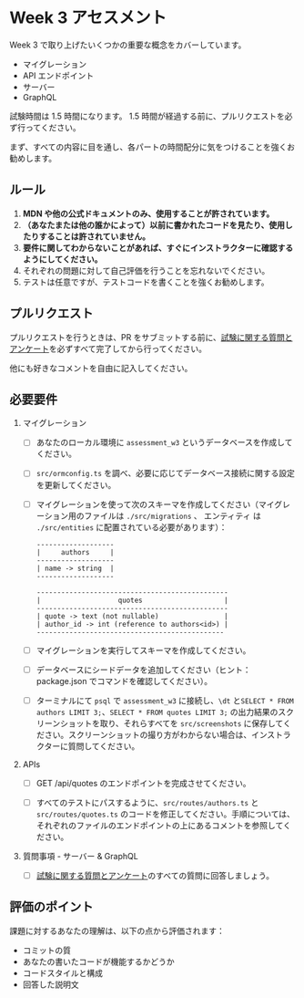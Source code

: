 # Week 3 アセスメント

Week 3 で取り上げたいくつかの重要な概念をカバーしています。

- マイグレーション
- API エンドポイント
- サーバー
- GraphQL

試験時間は 1.5 時間になります。 1.5 時間が経過する前に、プルリクエストを必ず行ってください。

まず、すべての内容に目を通し、各パートの時間配分に気をつけることを強くお勧めします。

## ルール

1.  **MDN や他の公式ドキュメントのみ、使用することが許されています。**
2.  **（あなたまたは他の誰かによって）以前に書かれたコードを見たり、使用したりすることは許されていません。**
3.  **要件に関してわからないことがあれば、すぐにインストラクターに確認するようにしてください。**
4.  それぞれの問題に対して自己評価を行うことを忘れないでください。
5.  テストは任意ですが、テストコードを書くことを強くお勧めします。

## プルリクエスト

プルリクエストを行うときは、PR をサブミットする前に、[試験に関する質問とアンケート](https://forms.gle/WjDdjVi2cm3JiZym8)を必ずすべて完了してから行ってください。

他にも好きなコメントを自由に記入してください。

## 必要要件

1. マイグレーション

   - [ ] あなたのローカル環境に `assessment_w3` というデータベースを作成してください。
   - [ ] `src/ormconfig.ts` を調べ、必要に応じてデータベース接続に関する設定を更新してください。
   - [ ] マイグレーションを使って次のスキーマを作成してください（マイグレーション用のファイルは `./src/migrations` 、 エンティティ は `./src/entities` に配置されている必要があります）：

     ```
     -------------------
     |     authors     |
     -------------------
     | name -> string  |
     -------------------

     -----------------------------------------------
     |                   quotes                    |
     -----------------------------------------------
     | quote -> text (not nullable)                |
     | author_id -> int (reference to authors<id>) |
     ----------------------------------------------
     ```

   - [ ] マイグレーションを実行してスキーマを作成してください。
   - [ ] データベースにシードデータを追加してください（ヒント：package.json でコマンドを確認してください）。
   - [ ] ターミナルにて `psql` で `assessment_w3` に接続し、`\dt` と`SELECT * FROM authors LIMIT 3;`、`SELECT * FROM quotes LIMIT 3;` の出力結果のスクリーンショットを取り、それらすべてを `src/screenshots` に保存してください。スクリーンショットの撮り方がわからない場合は、インストラクターに質問してください。

2. APIs

   - [ ] GET /api/quotes のエンドポイントを完成させてください。
   - [ ] すべてのテストにパスするように、`src/routes/authors.ts` と `src/routes/quotes.ts` のコードを修正してください。手順については、それぞれのファイルのエンドポイントの上にあるコメントを参照してください。


3. 質問事項 - サーバー & GraphQL

   - [ ] [試験に関する質問とアンケート](https://forms.gle/WjDdjVi2cm3JiZym8)のすべての質問に回答しましょう。

## 評価のポイント

課題に対するあなたの理解は、以下の点から評価されます：

- コミットの質
- あなたの書いたコードが機能するかどうか
- コードスタイルと構成
- 回答した説明文
